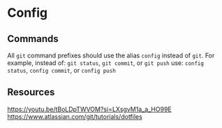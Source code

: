 # Config
## Commands
All `git` command prefixes should use the alias `config` instead of `git`.
For example, instead of:
`git status`, `git commit`, or `git push`
use:
`config status`, `config commit`, or `config push`
## Resources
https://youtu.be/tBoLDpTWVOM?si=LXsgvM1a_a_HO99E
https://www.atlassian.com/git/tutorials/dotfiles

